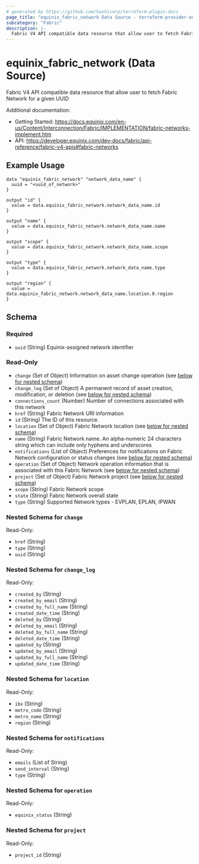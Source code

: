 ```yaml
---
# generated by https://github.com/hashicorp/terraform-plugin-docs
page_title: "equinix_fabric_network Data Source - terraform-provider-equinix"
subcategory: "Fabric"
description: |-
  Fabric V4 API compatible data resource that allow user to fetch Fabric Network for a given UUID
---
```


# equinix_fabric_network (Data Source)

Fabric V4 API compatible data resource that allow user to fetch Fabric Network for a given UUID

Additional documentation:
* Getting Started: <https://docs.equinix.com/en-us/Content/Interconnection/Fabric/IMPLEMENTATION/fabric-networks-implement.htm>
* API: <https://developer.equinix.com/dev-docs/fabric/api-reference/fabric-v4-apis#fabric-networks>

## Example Usage

```hcl
data "equinix_fabric_network" "network_data_name" {
  uuid = "<uuid_of_network>"
}

output "id" {
  value = data.equinix_fabric_network.network_data_name.id
}

output "name" {
  value = data.equinix_fabric_network.network_data_name.name
}

output "scope" {
  value = data.equinix_fabric_network.network_data_name.scope
}

output "type" {
  value = data.equinix_fabric_network.network_data_name.type
}

output "region" {
  value = data.equinix_fabric_network.network_data_name.location.0.region
}
```

<!-- schema generated by tfplugindocs -->
## Schema

### Required

- `uuid` (String) Equinix-assigned network identifier

### Read-Only

- `change` (Set of Object) Information on asset change operation (see [below for nested schema](#nestedatt--change))
- `change_log` (Set of Object) A permanent record of asset creation, modification, or deletion (see [below for nested schema](#nestedatt--change_log))
- `connections_count` (Number) Number of connections associated with this network
- `href` (String) Fabric Network URI information
- `id` (String) The ID of this resource.
- `location` (Set of Object) Fabric Network location (see [below for nested schema](#nestedatt--location))
- `name` (String) Fabric Network name. An alpha-numeric 24 characters string which can include only hyphens and underscores
- `notifications` (List of Object) Preferences for notifications on Fabric Network configuration or status changes (see [below for nested schema](#nestedatt--notifications))
- `operation` (Set of Object) Network operation information that is associated with this Fabric Network (see [below for nested schema](#nestedatt--operation))
- `project` (Set of Object) Fabric Network project (see [below for nested schema](#nestedatt--project))
- `scope` (String) Fabric Network scope
- `state` (String) Fabric Network overall state
- `type` (String) Supported Network types - EVPLAN, EPLAN, IPWAN

<a id="nestedatt--change"></a>
### Nested Schema for `change`

Read-Only:

- `href` (String)
- `type` (String)
- `uuid` (String)


<a id="nestedatt--change_log"></a>
### Nested Schema for `change_log`

Read-Only:

- `created_by` (String)
- `created_by_email` (String)
- `created_by_full_name` (String)
- `created_date_time` (String)
- `deleted_by` (String)
- `deleted_by_email` (String)
- `deleted_by_full_name` (String)
- `deleted_date_time` (String)
- `updated_by` (String)
- `updated_by_email` (String)
- `updated_by_full_name` (String)
- `updated_date_time` (String)


<a id="nestedatt--location"></a>
### Nested Schema for `location`

Read-Only:

- `ibx` (String)
- `metro_code` (String)
- `metro_name` (String)
- `region` (String)


<a id="nestedatt--notifications"></a>
### Nested Schema for `notifications`

Read-Only:

- `emails` (List of String)
- `send_interval` (String)
- `type` (String)


<a id="nestedatt--operation"></a>
### Nested Schema for `operation`

Read-Only:

- `equinix_status` (String)


<a id="nestedatt--project"></a>
### Nested Schema for `project`

Read-Only:

- `project_id` (String)

